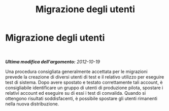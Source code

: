 ﻿---
title: Migrazione degli utenti
TOCTitle: Migrazione degli utenti
ms:assetid: a4e4d852-db8e-420a-ba12-a0034800cf2b
ms:mtpsurl: https://technet.microsoft.com/it-it/library/JJ205156(v=OCS.15)
ms:contentKeyID: 49301552
ms.date: 08/24/2015
mtps_version: v=OCS.15
ms.translationtype: HT
---

# Migrazione degli utenti

 

_**Ultima modifica dell'argomento:** 2012-10-19_

Una procedura consigliata generalmente accettata per le migrazioni prevede la creazione di diversi utenti di test e il relativo utilizzo per eseguire test di sistema. Dopo avere spostato e testato correttamente tali account, è consigliabile identificare un gruppo di utenti di produzione pilota, spostare i relativi account ed eseguire su di essi i test di convalida. Quando si ottengono risultati soddisfacenti, è possibile spostare gli utenti rimanenti nella nuova distribuzione.


